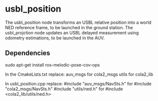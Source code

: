 # usbl_position
The usbl_position node transforms an USBL relative position into a world NED reference frame, to be launched in the ground station.
The usbl_projction node updates an USBL delayed measurement using odometry estimations, to be launched in the AUV.

## Dependencies
sudo apt-get install ros-melodic-pose-cov-ops

In the CmakeLists.txt replace:
auv_msgs for  cola2_msgs
utils for cola2_lib

In usbl_position.cpp replace:
#include "auv_msgs/NavSts.h" for  #include "cola2_msgs/NavSts.h"
#include "utils/ned.h" for #include <cola2_lib/utils/ned.h>

